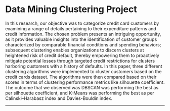 # Data Mining Clustering Project

In this research, our objective was to categorize credit card customers by examining a range of details pertaining to their expenditure patterns and credit information. The chosen problem presents an intriguing opportunity, as it provides valuable insights into the identification of customer groups characterized by comparable financial conditions and spending behaviors; subsequent clustering enables organizations to discern clusters at heightened risk of credit default, thereby empowering them to proactively mitigate potential losses through targeted credit restrictions for clusters harboring customers with a history of defaults. In this paper, three different clustering algorithms were implemented to cluster customers based on the credit cards dataset. The algorithms were then compared based on their scores in terms of clustering performance metrics like silhouette coefficient. The outcome that we observed was DBSCAN was performing the best as per silhouette coefficient, and K-Means was performing the best as per Calinski–Harabasz index and Davies-Bouldin index.

---

